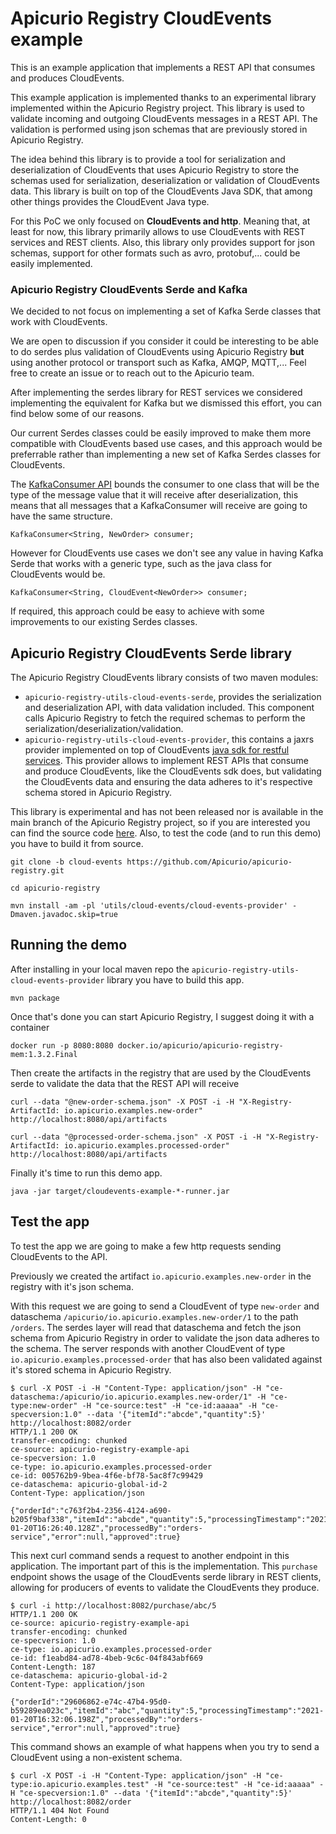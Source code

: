 # Apicurio Registry CloudEvents example

This is an example application that implements a REST API that consumes and produces CloudEvents.

This example application is implemented thanks to an experimental library implemented within the Apicurio Registry project. This library is used to validate incoming and outgoing CloudEvents messages in a REST API.
The validation is performed using json schemas that are previously stored in Apicurio Registry.

The idea behind this library is to provide a tool for serialization and deserialization of CloudEvents that uses Apicurio Registry to store the schemas used for serialization, deserialization or validation of CloudEvents data. This library is built on top of the CloudEvents Java SDK, that among other things provides the CloudEvent Java type.

For this PoC we only focused on **CloudEvents and http**. Meaning that, at least for now, this library primarily allows to use CloudEvents with REST services and REST clients. Also, this library only provides support for json schemas, support for other formats such as avro, protobuf,... could be easily implemented.

### Apicurio Registry CloudEvents Serde and Kafka

We decided to not focus on implementing a set of Kafka Serde classes that work with CloudEvents.

We are open to discussion if you consider it could be interesting to be able to do serdes plus validation of CloudEvents using Apicurio Registry **but** using another protocol or transport such as Kafka, AMQP, MQTT,... Feel free to create an issue or to reach out to the Apicurio team.

After implementing the serdes library for REST services we considered implementing the equivalent for Kafka but we dismissed this effort, you can find below some of our reasons.

Our current Serdes classes could be easily improved to make them more compatible with CloudEvents based use cases, and this approach would be preferrable rather than implementing a new set of Kafka Serdes classes for CloudEvents.

The [KafkaConsumer API](https://kafka.apache.org/26/javadoc/index.html?org/apache/kafka/clients/consumer/KafkaConsumer.html) bounds the consumer to one class that will be the type of the message value that it will receive after deserialization, this means that all messages that a KafkaConsumer will receive are going to have the same structure.
```
KafkaConsumer<String, NewOrder> consumer;
```
However for CloudEvents use cases we don't see any value in having Kafka Serde that works with a generic type, such as the java class for CloudEvents would be.
```
KafkaConsumer<String, CloudEvent<NewOrder>> consumer;
```
If required, this approach could be easy to achieve with some improvements to our existing Serdes classes.

## Apicurio Registry CloudEvents Serde library

The Apicurio Registry CloudEvents library consists of two maven modules:
- `apicurio-registry-utils-cloud-events-serde`, provides the serialization and deserialization API, with data validation included. This component calls Apicurio Registry to fetch the required schemas to perform the serialization/deserialization/validation.
- `apicurio-registry-utils-cloud-events-provider`, this contains a jaxrs provider implemented on top of CloudEvents [java sdk for restful services](https://github.com/cloudevents/sdk-java/tree/master/http/restful-ws). This provider allows to implement REST APIs that consume and produce CloudEvents, like the CloudEvents sdk does, but validating the CloudEvents data and ensuring the data adheres to it's respective schema stored in Apicurio Registry.

This library is experimental and has not been released nor is available in the main branch of the Apicurio Registry project,
so if you are interested you can find the source code [here](https://github.com/Apicurio/apicurio-registry/tree/cloud-events/utils/cloud-events).
Also, to test the code (and to run this demo) you have to build it from source.

```
git clone -b cloud-events https://github.com/Apicurio/apicurio-registry.git

cd apicurio-registry

mvn install -am -pl 'utils/cloud-events/cloud-events-provider' -Dmaven.javadoc.skip=true

```

## Running the demo

After installing in your local maven repo the `apicurio-registry-utils-cloud-events-provider` library you have to build this app.
```
mvn package
```

Once that's done you can start Apicurio Registry, I suggest doing it with a container
```
docker run -p 8080:8080 docker.io/apicurio/apicurio-registry-mem:1.3.2.Final
```

Then create the artifacts in the registry that are used by the CloudEvents serde to validate the data that the REST API will receive
```
curl --data "@new-order-schema.json" -X POST -i -H "X-Registry-ArtifactId: io.apicurio.examples.new-order" http://localhost:8080/api/artifacts
```
```
curl --data "@processed-order-schema.json" -X POST -i -H "X-Registry-ArtifactId: io.apicurio.examples.processed-order" http://localhost:8080/api/artifacts
```

Finally it's time to run this demo app.
```
java -jar target/cloudevents-example-*-runner.jar
```

## Test the app

To test the app we are going to make a few http requests sending CloudEvents to the API.

Previously we created the artifact `io.apicurio.examples.new-order` in the registry with it's json schema.

With this request we are going to send a CloudEvent of type `new-order` and dataschema `/apicurio/io.apicurio.examples.new-order/1` to the path `/orders`. The serdes layer will read that dataschema and fetch the json schema from
Apicurio Registry in order to validate the json data adheres to the schema.
The server responds with another CloudEvent of type `io.apicurio.examples.processed-order` that has also been validated against it's stored schema in Apicurio Registry.
```
$ curl -X POST -i -H "Content-Type: application/json" -H "ce-dataschema:/apicurio/io.apicurio.examples.new-order/1" -H "ce-type:new-order" -H "ce-source:test" -H "ce-id:aaaaa" -H "ce-specversion:1.0" --data '{"itemId":"abcde","quantity":5}' http://localhost:8082/order
HTTP/1.1 200 OK
transfer-encoding: chunked
ce-source: apicurio-registry-example-api
ce-specversion: 1.0
ce-type: io.apicurio.examples.processed-order
ce-id: 005762b9-9bea-4f6e-bf78-5ac8f7c99429
ce-dataschema: apicurio-global-id-2
Content-Type: application/json

{"orderId":"c763f2b4-2356-4124-a690-b205f9baf338","itemId":"abcde","quantity":5,"processingTimestamp":"2021-01-20T16:26:40.128Z","processedBy":"orders-service","error":null,"approved":true}
```

This next curl command sends a request to another endpoint in this application. The important part of this is the implementation. This `purchase` endpoint shows the usage of the CloudEvents serde library in REST clients, allowing for producers of events to validate the CloudEvents they produce.

```
$ curl -i http://localhost:8082/purchase/abc/5
HTTP/1.1 200 OK
ce-source: apicurio-registry-example-api
transfer-encoding: chunked
ce-specversion: 1.0
ce-type: io.apicurio.examples.processed-order
ce-id: f1eabd84-ad78-4beb-9c6c-04f843abf669
Content-Length: 187
ce-dataschema: apicurio-global-id-2
Content-Type: application/json

{"orderId":"29606862-e74c-47b4-95d0-b59289ea023c","itemId":"abc","quantity":5,"processingTimestamp":"2021-01-20T16:32:06.198Z","processedBy":"orders-service","error":null,"approved":true}

```

This command shows an example of what happens when you try to send a CloudEvent using a non-existent schema.
```
$ curl -X POST -i -H "Content-Type: application/json" -H "ce-type:io.apicurio.examples.test" -H "ce-source:test" -H "ce-id:aaaaa" -H "ce-specversion:1.0" --data '{"itemId":"abcde","quantity":5}' http://localhost:8082/order
HTTP/1.1 404 Not Found
Content-Length: 0
```
